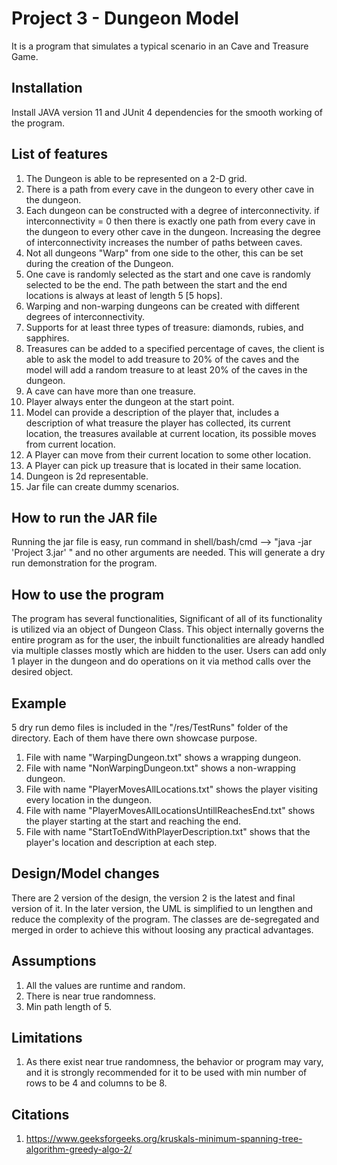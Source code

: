 # Project 3 - Dungeon Model

It is a program that simulates a typical scenario in an Cave and Treasure Game.

## Installation

Install JAVA version 11 and JUnit 4 dependencies for the smooth working of the program. 

## List of features
1. The Dungeon is able to be represented on a 2-D grid.
2. There is a path from every cave in the dungeon to every other cave in the dungeon.
3. Each dungeon can be constructed with a degree of interconnectivity. if interconnectivity = 0 then there is exactly one path from every cave in the dungeon to every other cave in the dungeon. Increasing the degree of interconnectivity increases the number of paths between caves.
4. Not all dungeons "Warp" from one side to the other, this can be set during the creation of the Dungeon.
5. One cave is randomly selected as the start and one cave is randomly selected to be the end. The path between the start and the end locations is always at least of length 5 [5 hops].
6. Warping and non-warping dungeons can be created with different degrees of interconnectivity.
7. Supports for at least three types of treasure: diamonds, rubies, and sapphires.
8. Treasures can be added to a specified percentage of caves, the client is able to ask the model to add treasure to 20% of the caves and the model will add a random treasure to at least 20% of the caves in the dungeon.
9. A cave can have more than one treasure.
10. Player always enter the dungeon at the start point.
11. Model can provide a description of the player that, includes a description of what treasure the player has collected, its current location, the treasures available at current location, its possible moves from current location.
12. A Player can move from their current location to some other location.
13. A Player can pick up treasure that is located in their same location.
14. Dungeon is 2d representable.
15. Jar file can create dummy scenarios.


## How to run the JAR file
Running the jar file is easy, run command in shell/bash/cmd  --> "java -jar 'Project 3.jar' " and no other arguments are needed. This will generate a dry run demonstration for the program.


## How to use the program
The program has several functionalities, Significant of all of its functionality is utilized via an object of Dungeon Class. This object internally governs the entire program as for the user, the inbuilt functionalities are already handled via multiple classes mostly which are hidden to the user.
Users can add only 1 player in the dungeon and do operations on it via method calls over the desired object.

## Example
5 dry run demo files is included in the "/res/TestRuns" folder of the directory.
Each of them have there own showcase purpose.
1. File with name "WarpingDungeon.txt" shows a wrapping dungeon.
2. File with name "NonWarpingDungeon.txt" shows a non-wrapping dungeon.
3. File with name "PlayerMovesAllLocations.txt" shows the player visiting every location in the dungeon.
4. File with name "PlayerMovesAllLocationsUntillReachesEnd.txt" shows the player starting at the start and reaching the end.
5. File with name "StartToEndWithPlayerDescription.txt"  shows that the player's location and description at each step.

## Design/Model  changes
There are 2 version of the design, the version 2 is the latest and final version of it.
In the later version, the UML is simplified to un lengthen and reduce the complexity of the program.
The classes are de-segregated and merged in order to achieve this without loosing any practical advantages.


## Assumptions
1. All the values are runtime and random.
2. There is near true randomness.
3. Min path length of 5.

## Limitations
1. As there exist near true randomness, the behavior or program may vary, and it is strongly recommended for it to be used with min number of rows to be 4 and columns to be 8.


## Citations
1. https://www.geeksforgeeks.org/kruskals-minimum-spanning-tree-algorithm-greedy-algo-2/